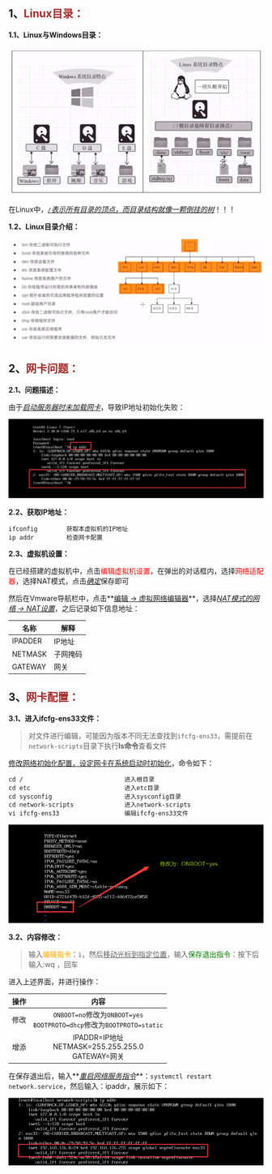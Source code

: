 ## 1、<span style="color:brown">Linux目录：</span>

**1.1、Linux与Windows目录：**

<img src="https://raw.githubusercontent.com/root-bine/image/main/Typora-image/Linux07.png" alt="image-20230204224106405" style="zoom: 67%;" />

在Linux中，<u>*`/`表示所有目录的顶点，而目录结构就像一颗倒挂的树*</u>！！！

**1.2、Linux目录介绍：**

<img src="https://raw.githubusercontent.com/root-bine/image/main/Typora-image/Linux08.png" alt="image-20230204224345283" style="zoom:80%;" />



## 2、<span style="color:brown">网卡问题：</span>

**2.1、问题描述：**

由于<u>*启动服务器时未加载网卡*</u>，导致IP地址初始化失败：

![image-20230204153138266](https://raw.githubusercontent.com/root-bine/image/main/Typora-image/Linux01.png)

**2.2、获取IP地址：**

```apl
ifconfig		获取本虚拟机的IP地址
ip addr			检查网卡配置
```

**2.3、虚拟机设置：**

在已经搭建的虚拟机中，点击<span style="color:red">编辑虚拟机设置</span>，在弹出的对话框内，选择<span style="color:red">网络适配器</span>，选择NAT模式，点击<u>*确定*</u>保存即可

然后在Vmware导航栏中，点击**<u>编辑 -> 虚拟网络编辑器</u>**，选择<u>*NAT模式的网络 -> NAT设置*</u>，之后记录如下信息地址：

| 名称    | 解释     |
| ------- | -------- |
| IPADDER | IP地址   |
| NETMASK | 子网掩码 |
| GATEWAY | 网关     |

## 3、<span style="color:brown">网卡配置：</span>

**3.1、进入ifcfg-ens33文件：**

> 对文件进行编辑，可能因为版本不同无法查找到`ifcfg-ens33`，需提前在`network-scripts`目录下执行**ls命令**查看文件

<u>修改网络初始化配置，设定网卡在系统启动时初始化</u>，命令如下：

```scss
cd /							进入根目录
cd etc							进入etc目录
cd sysconfig					进入sysconfig目录
cd network-scripts				进入network-scripts
vi ifcfg-ens33					编辑ifcfg-ens33文件
```

![image-20230204154525277](https://raw.githubusercontent.com/root-bine/image/main/Typora-image/Linux02.png)

**3.2、内容修改：**

> 输入<span style="color:orange">编辑指令</span>：`i`，然后<u>移动光标到指定位置</u>，输入<span style="color:green">保存退出指令</span>：按下<Esc>后输入:wq ，回车<Enter>

进入上述界面，并进行操作：

| 操作 |                             内容                             |
| :--: | :----------------------------------------------------------: |
| 修改 | `ONBOOT=no`修改为`ONBOOT=yes`<br> `BOOTPROTO=dhcp`修改为`BOOTPROTO=static` |
| 增添 |    IPADDR=IP地址<br>NETMASK=255.255.255.0<br>GATEWAY=网关    |

在保存退出后，输入**<u>*重启网络服务指令*</u>**：`systemctl restart network.service`，然后输入：ipaddr，展示如下：

![image-20230204213600098](https://raw.githubusercontent.com/root-bine/image/main/Typora-image/Linux03.png)

